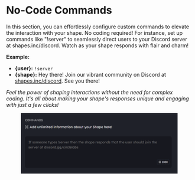 # No-Code Commands

In this section, you can effortlessly configure custom commands to elevate the interaction with your shape. No coding required! For instance, set up commands like "!server" to seamlessly direct users to your Discord server at shapes.inc/discord. Watch as your shape responds with flair and charm!

**Example:**

* **{user}:** `!server`
* **{shape}:** Hey there! Join our vibrant community on Discord at [shapes.inc/discord](https://shapes.inc/discord). See you there!

_Feel the power of shaping interactions without the need for complex coding. It's all about making your shape's responses unique and engaging with just a few clicks!_

<figure><img src="../../.gitbook/assets/Screenshot 2023-11-30 104948.png" alt=""><figcaption></figcaption></figure>
